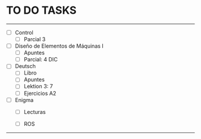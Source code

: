 # TO DO TASKS 


---

- [ ] Control
	- [ ] Parcial 3

- [ ] Diseño de Elementos de Máquinas I
	- [ ] Apuntes
	- [ ] Parcial: 4 DIC

- [ ] Deutsch
	- [ ] Libro
	- [ ] Apuntes
	- [ ] Lektion 3: 7
	- [ ] Ejercicios A2
 
 - [ ] Enigma
	 - [ ] Lecturas
	 - [ ] ROS


---










